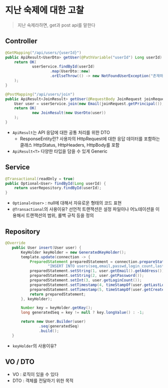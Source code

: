 # 지난 숙제에 대한 고찰
> 지난 숙제라하면, get과 post api를 말한다
## Controller

```java
@GetMapping("/api/users/{userId}")
public ApiResult<UserDto> getUser(@PathVariable("userId") Long userId) throws NotFoundUserException {
    return OK(
            userService.findById(userId)
                    .map(UserDto::new)
                    .orElseThrow(() -> new NotFoundUserException("존재하지 않는 회원입니다."))
    );
}

@PostMapping("/api/users/join")
public ApiResult<JoinResult> getUser(@RequestBody JoinRequest joinRequest) {
    User user = userService.join(new Email(joinRequest.getPrincipal()), joinRequest.getCredentials());
    return OK(
            new JoinResult(new UserDto(user))
    );
}
```

- `ApiResult`는 API 응답에 대한 공통 처리를 위한 DTO
  - ResponseEntity란?
    사용자의 HttpRequest에 대한 응답 데이터를 포함하는 클래스
    HttpStatus, HttpHeaders, HttpBody를 포함
- `ApiResult<T>` 다양한 타입을 담을 수 있게 Generic


## Service

```java
@Transactional(readOnly = true)
public Optional<User> findById(Long userId) {
    return userRepository.findById(userId);
}
```
- `Optional<User>` : null에 대해서 자유로운 형태의 코드 표현
- `@Transactional`의 사용이유?
  선언적 트랜잭션은 설정 파일이나 어노테이션을 이용해서 트랜잭션의 범위, 롤백 규칙 등을 정의



## Repository

```java
@Override
   public User insert(User user) {
       KeyHolder keyHolder = new GeneratedKeyHolder();
       template.update(connection -> {
           PreparedStatement preparedStatement = connection.prepareStatement(
                   "INSERT INTO users(seq,email,passwd,login_count,last_login_at,create_at) VALUES (null,?,?,?,?,?)", new String[]{"seq"});
           preparedStatement.setString(1, user.getEmail().getAddress());
           preparedStatement.setString(2, user.getPassword());
           preparedStatement.setInt(3, user.getLoginCount());
           preparedStatement.setTimestamp(4, timeStampOf(user.getLastLoginAt().orElse(null)));
           preparedStatement.setTimestamp(5, timeStampOf(user.getCreateAt()));
           return preparedStatement;
       }, keyHolder);

       Number key = keyHolder.getKey();
       long generatedSeq = key != null ? key.longValue() : -1;

       return new User.Builder(user)
               .seq(generatedSeq)
               .build();
   }
```

- `keyHolder`의 사용이유?

## VO / DTO
- VO : 로직이 있을 수 있다
- DTO : 객체를 전달하기 위한 목적
